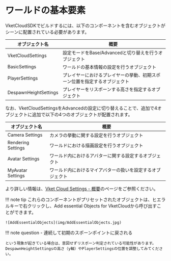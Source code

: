 # ワールドの基本要素

VketCloudSDKでビルドするには、以下のコンポーネントを含むオブジェクトがシーンに配置されている必要があります。  
  
| オブジェクト名  |  概要  |
| ---- | ---- |
|  VketCloudSettings  |  設定モードをBase/Advancedと切り替えを行うオブジェクト |
|  BasicSettings  |  ワールドの基本情報の設定を行うオブジェクト |
|  PlayerSettings  |  プレイヤーにおけるプレイヤーの挙動、初期スポーン位置を指定するオブジェクト  |  
|  DespawnHeightSettings  |  プレイヤーをリスポーンする高さを指定するオブジェクト  |  

なお、VketCloudSettingsをAdvancedの設定に切り替えることで、追加で4オブジェクトに追加で以下の4つのオブジェクトが配置されます。

| オブジェクト名  |  概要  |
| ---- | ---- |
| Camera Settings  |  カメラの挙動に関する設定を行うオブジェクト  |  
|  Rendering Settings  |  ワールドにおける描画設定を行うオブジェクト  |  
|  Avatar Settings  |  ワールド内におけるアバターに関する設定するオブジェクト  |  
|  MyAvatar Settings  |  ワールド内におけるマイアバターの扱いを設定するオブジェクト  |  

より詳しい情報は、[Vket Cloud Settings - 概要](./VketCloudSettings/Overview.md)のページをご参照ください。

!!! note tip
    これらのコンポーネントがプリセットされたオブジェクトは、ヒエラルキーで右クリックし、Add essential Objects for VketCloudから呼び出すことができます。

    ![AddEssentialObjects](img/AddEssentialObjects.jpg)   
  
!!! note question
    - 連続して初期のスポーンポイントに戻される　　

    という現象が起きている場合は、意図せずリスポーン判定されている可能性があります。DespawnHeightSettingsの高さ（y軸）やPlayerSettingsの位置を調整してみてください。    
